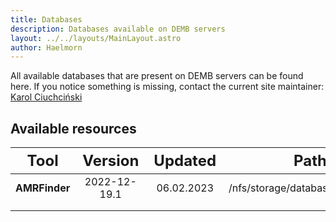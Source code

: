 ```yaml
---
title: Databases
description: Databases available on DEMB servers
layout: ../../layouts/MainLayout.astro
author: Haelmorn
---
```

<style type="text/css" rel="stylesheet">
th { font-size: 1.5rem }
td { font-size: 1rem }
</style>

All available databases that are present on DEMB servers can be found here. If you notice something is missing, contact the current site maintainer: [Karol Ciuchciński](mailto:k.ciuchcinski@uw.edu.pl)

## Available resources

| **Tool** | **Version** | **Updated** | **Path** |
|:--------:|:-----------:|:-----------:|:--------:|
| **AMRFinder** | 2022-12-19.1 | 06.02.2023 | /nfs/storage/databases/amrfinder/ |
|          |             |             |          |
|          |             |             |          |
